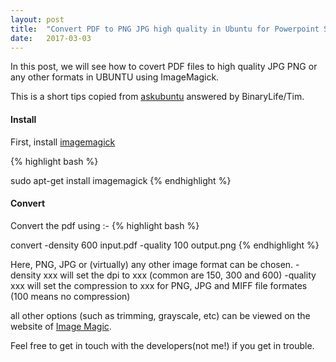 ```yaml
---
layout: post
title:  "Convert PDF to PNG JPG high quality in Ubuntu for Powerpoint Slide or presentation"
date:   2017-03-03
---
```


<p class="intro"><span class="dropcap">I</span>n this post, we will see how to covert PDF files to high quality JPG PNG or any other formats in UBUNTU using ImageMagick.</p>

This is a short tips copied from <a href="https://askubuntu.com/questions/50170/how-to-convert-pdf-to-image/50180">askubuntu</a> answered by BinaryLife/Tim.

#### Install
First, install <a href="http://apt.ubuntu.com/p/imagemagick">imagemagick</a>

{% highlight bash %}

sudo apt-get install imagemagick
{% endhighlight  %}

#### Convert
Convert the pdf using :-
{% highlight bash %}

convert -density 600 input.pdf -quality 100 output.png
{% endhighlight %}

Here,
PNG, JPG or (virtually) any other image format can be chosen.
   -density xxx</code> will set the dpi to xxx (common are 150, 300 and 600)
   -quality xxx</code> will set the compression to xxx for PNG, JPG and MIFF file formates (100 means no compression)

all other options (such as trimming, grayscale, etc) can be viewed on the website of <a href="http://www.imagemagick.org/script/command-line-options.php">Image Magic</a>.


Feel free to get in touch with the developers(not me!) if you get in trouble.

